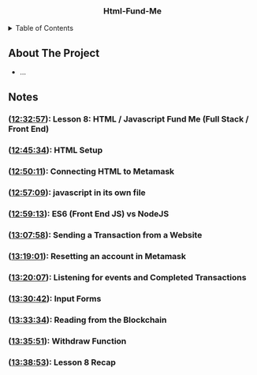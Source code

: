 <h3 align="center">Html-Fund-Me</h3>

<!-- TABLE OF CONTENTS -->
<details>
  <summary>Table of Contents</summary>
  <ol>
    <li>
      <a href="#about-the-project">About The Project</a>
    </li>
    <li>
      <a href="#Notes">Notes</a>
      <ul>
        <li><a href="#"></a></li>
        <li><a href="#"></a></li>
      </ul>
    </li>
  </ol>
</details>

<!-- ABOUT THE PROJECT -->
## About The Project
- ...

## Notes

### ([12:32:57](https://www.youtube.com/watch?v=gyMwXuJrbJQ&t=45177s)): Lesson 8: HTML / Javascript Fund Me (Full Stack / Front End)

### ([12:45:34](https://www.youtube.com/watch?v=gyMwXuJrbJQ&t=45934s)): HTML Setup

### ([12:50:11](https://www.youtube.com/watch?v=gyMwXuJrbJQ&t=46211s)): Connecting HTML to Metamask

### ([12:57:09](https://www.youtube.com/watch?v=gyMwXuJrbJQ&t=46629s)): javascript in its own file

### ([12:59:13](https://www.youtube.com/watch?v=gyMwXuJrbJQ&t=46753s)): ES6 (Front End JS) vs NodeJS

### ([13:07:58](https://www.youtube.com/watch?v=gyMwXuJrbJQ&t=47278s)): Sending a Transaction from a Website

### ([13:19:01](https://www.youtube.com/watch?v=gyMwXuJrbJQ&t=47941s)): Resetting an account in Metamask

### ([13:20:07](https://www.youtube.com/watch?v=gyMwXuJrbJQ&t=48007s)): Listening for events and Completed Transactions

### ([13:30:42](https://www.youtube.com/watch?v=gyMwXuJrbJQ&t=48642s)): Input Forms

### ([13:33:34](https://www.youtube.com/watch?v=gyMwXuJrbJQ&t=48814s)): Reading from the Blockchain

### ([13:35:51](https://www.youtube.com/watch?v=gyMwXuJrbJQ&t=48951s)): Withdraw Function

### ([13:38:53](https://www.youtube.com/watch?v=gyMwXuJrbJQ&t=49133s)): Lesson 8 Recap